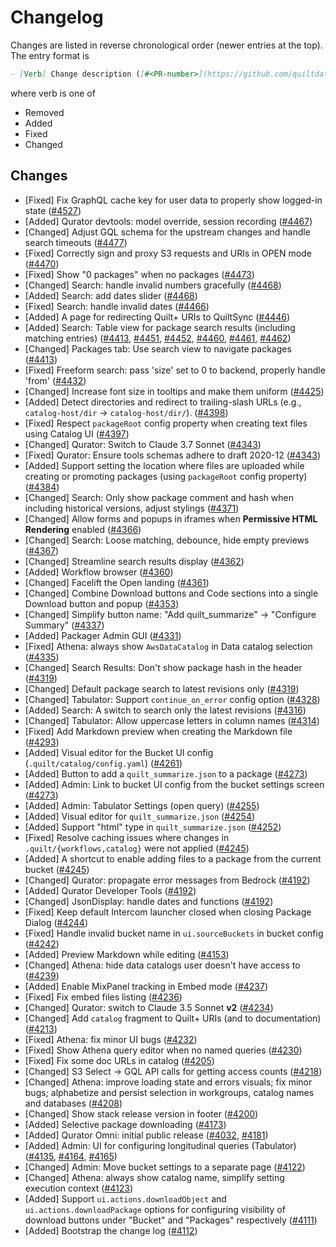 <!-- markdownlint-disable line-length -->

# Changelog

Changes are listed in reverse chronological order (newer entries at the top).
The entry format is

```markdown
- [Verb] Change description ([#<PR-number>](https://github.com/quiltdata/quilt/pull/<PR-number>))
```

where verb is one of

- Removed
- Added
- Fixed
- Changed

## Changes

- [Fixed] Fix GraphQL cache key for user data to properly show logged-in state ([#4527](https://github.com/quiltdata/quilt/pull/4527))
- [Added] Qurator devtools: model override, session recording ([#4467](https://github.com/quiltdata/quilt/pull/4467))
- [Changed] Adjust GQL schema for the upstream changes and handle search timeouts ([#4477](https://github.com/quiltdata/quilt/pull/4477))
- [Fixed] Correctly sign and proxy S3 requests and URIs in OPEN mode ([#4470](https://github.com/quiltdata/quilt/pull/4470))
- [Fixed] Show "0 packages" when no packages ([#4473](https://github.com/quiltdata/quilt/pull/4473))
- [Changed] Search: handle invalid numbers gracefully ([#4468](https://github.com/quiltdata/quilt/pull/4468))
- [Added] Search: add dates slider ([#4468](https://github.com/quiltdata/quilt/pull/4468))
- [Fixed] Search: handle invalid dates ([#4466](https://github.com/quiltdata/quilt/pull/4466))
- [Added] A page for redirecting Quilt+ URIs to QuiltSync ([#4446](https://github.com/quiltdata/quilt/pull/4446))
- [Added] Search: Table view for package search results (including matching entries) ([#4413](https://github.com/quiltdata/quilt/pull/4413), [#4451](https://github.com/quiltdata/quilt/pull/4451), [#4452](https://github.com/quiltdata/quilt/pull/4452), [#4460](https://github.com/quiltdata/quilt/pull/4460), [#4461](https://github.com/quiltdata/quilt/pull/4461), [#4462](https://github.com/quiltdata/quilt/pull/4462))
- [Changed] Packages tab: Use search view to navigate packages ([#4413](https://github.com/quiltdata/quilt/pull/4413))
- [Fixed] Freeform search: pass 'size' set to 0 to backend, properly handle 'from' ([#4432](https://github.com/quiltdata/quilt/pull/4432))
- [Changed] Increase font size in tooltips and make them uniform ([#4425](https://github.com/quiltdata/quilt/pull/4425))
- [Added] Detect directories and redirect to trailing-slash URLs (e.g., `catalog-host/dir` → `catalog-host/dir/`). ([#4398](https://github.com/quiltdata/quilt/pull/4398))
- [Fixed] Respect `packageRoot` config property when creating text files using Catalog UI ([#4397](https://github.com/quiltdata/quilt/pull/4397))
- [Changed] Qurator: Switch to Claude 3.7 Sonnet ([#4343](https://github.com/quiltdata/quilt/pull/4343))
- [Fixed] Qurator: Ensure tools schemas adhere to draft 2020-12 ([#4343](https://github.com/quiltdata/quilt/pull/4343))
- [Added] Support setting the location where files are uploaded while creating or promoting packages (using `packageRoot` config property) ([#4384](https://github.com/quiltdata/quilt/pull/4384))
- [Changed] Search: Only show package comment and hash when including historical versions, adjust stylings ([#4371](https://github.com/quiltdata/quilt/pull/4371))
- [Changed] Allow forms and popups in iframes when **Permissive HTML Rendering** enabled ([#4366](https://github.com/quiltdata/quilt/pull/4366))
- [Changed] Search: Loose matching, debounce, hide empty previews ([#4367](https://github.com/quiltdata/quilt/pull/4367))
- [Changed] Streamline search results display ([#4362](https://github.com/quiltdata/quilt/pull/4362))
- [Added] Workflow browser ([#4360](https://github.com/quiltdata/quilt/pull/4360))
- [Changed] Facelift the Open landing ([#4361](https://github.com/quiltdata/quilt/pull/4361))
- [Changed] Combine Download buttons and Code sections into a single Download button and popup ([#4353](https://github.com/quiltdata/quilt/pull/4353))
- [Changed] Simplify button name: "Add quilt_summarize" -> "Configure Summary" ([#4337](https://github.com/quiltdata/quilt/pull/4337))
- [Added] Packager Admin GUI ([#4331](https://github.com/quiltdata/quilt/pull/4331))
- [Fixed] Athena: always show `AwsDataCatalog` in Data catalog selection ([#4335](https://github.com/quiltdata/quilt/pull/4335))
- [Changed] Search Results: Don't show package hash in the header ([#4319](https://github.com/quiltdata/quilt/pull/4319))
- [Changed] Default package search to latest revisions only ([#4319](https://github.com/quiltdata/quilt/pull/4319))
- [Changed] Tabulator: Support `continue_on_error` config option ([#4328](https://github.com/quiltdata/quilt/pull/4328))
- [Added] Search: A switch to search only the latest revisions ([#4316](https://github.com/quiltdata/quilt/pull/4316))
- [Changed] Tabulator: Allow uppercase letters in column names ([#4314](https://github.com/quiltdata/quilt/pull/4314))
- [Fixed] Add Markdown preview when creating the Markdown file ([#4293](https://github.com/quiltdata/quilt/pull/4293))
- [Added] Visual editor for the Bucket UI config (`.quilt/catalog/config.yaml`) ([#4261](https://github.com/quiltdata/quilt/pull/4261))
- [Added] Button to add a `quilt_summarize.json` to a package ([#4273](https://github.com/quiltdata/quilt/pull/4273))
- [Added] Admin: Link to bucket UI config from the bucket settings screen ([#4273](https://github.com/quiltdata/quilt/pull/4273))
- [Added] Admin: Tabulator Settings (open query) ([#4255](https://github.com/quiltdata/quilt/pull/4255))
- [Added] Visual editor for `quilt_summarize.json` ([#4254](https://github.com/quiltdata/quilt/pull/4254))
- [Added] Support "html" type in `quilt_summarize.json` ([#4252](https://github.com/quiltdata/quilt/pull/4252))
- [Fixed] Resolve caching issues where changes in `.quilt/{workflows,catalog}` were not applied ([#4245](https://github.com/quiltdata/quilt/pull/4245))
- [Added] A shortcut to enable adding files to a package from the current bucket ([#4245](https://github.com/quiltdata/quilt/pull/4245))
- [Changed] Qurator: propagate error messages from Bedrock ([#4192](https://github.com/quiltdata/quilt/pull/4192))
- [Added] Qurator Developer Tools ([#4192](https://github.com/quiltdata/quilt/pull/4192))
- [Changed] JsonDisplay: handle dates and functions ([#4192](https://github.com/quiltdata/quilt/pull/4192))
- [Fixed] Keep default Intercom launcher closed when closing Package Dialog ([#4244](https://github.com/quiltdata/quilt/pull/4244))
- [Fixed] Handle invalid bucket name in `ui.sourceBuckets` in bucket config ([#4242](https://github.com/quiltdata/quilt/pull/4242))
- [Added] Preview Markdown while editing ([#4153](https://github.com/quiltdata/quilt/pull/4153))
- [Changed] Athena: hide data catalogs user doesn't have access to ([#4239](https://github.com/quiltdata/quilt/pull/4239))
- [Added] Enable MixPanel tracking in Embed mode ([#4237](https://github.com/quiltdata/quilt/pull/4237))
- [Fixed] Fix embed files listing ([#4236](https://github.com/quiltdata/quilt/pull/4236))
- [Changed] Qurator: switch to Claude 3.5 Sonnet **v2** ([#4234](https://github.com/quiltdata/quilt/pull/4234))
- [Changed] Add `catalog` fragment to Quilt+ URIs (and to documentation) ([#4213](https://github.com/quiltdata/quilt/pull/4213))
- [Fixed] Athena: fix minor UI bugs ([#4232](https://github.com/quiltdata/quilt/pull/4232))
- [Fixed] Show Athena query editor when no named queries ([#4230](https://github.com/quiltdata/quilt/pull/4230))
- [Fixed] Fix some doc URLs in catalog ([#4205](https://github.com/quiltdata/quilt/pull/4205))
- [Changed] S3 Select -> GQL API calls for getting access counts ([#4218](https://github.com/quiltdata/quilt/pull/4218))
- [Changed] Athena: improve loading state and errors visuals; fix minor bugs; alphabetize and persist selection in workgroups, catalog names and databases ([#4208](https://github.com/quiltdata/quilt/pull/4208))
- [Changed] Show stack release version in footer ([#4200](https://github.com/quiltdata/quilt/pull/4200))
- [Added] Selective package downloading ([#4173](https://github.com/quiltdata/quilt/pull/4173))
- [Added] Qurator Omni: initial public release ([#4032](https://github.com/quiltdata/quilt/pull/4032), [#4181](https://github.com/quiltdata/quilt/pull/4181))
- [Added] Admin: UI for configuring longitudinal queries (Tabulator) ([#4135](https://github.com/quiltdata/quilt/pull/4135), [#4164](https://github.com/quiltdata/quilt/pull/4164), [#4165](https://github.com/quiltdata/quilt/pull/4165))
- [Changed] Admin: Move bucket settings to a separate page ([#4122](https://github.com/quiltdata/quilt/pull/4122))
- [Changed] Athena: always show catalog name, simplify setting execution context ([#4123](https://github.com/quiltdata/quilt/pull/4123))
- [Added] Support `ui.actions.downloadObject` and `ui.actions.downloadPackage` options for configuring visibility of download buttons under "Bucket" and "Packages" respectively ([#4111](https://github.com/quiltdata/quilt/pull/4111))
- [Added] Bootstrap the change log ([#4112](https://github.com/quiltdata/quilt/pull/4112))
